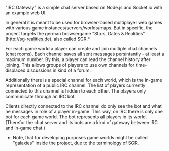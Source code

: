 "IRC Gateway" is a simple chat server based on Node.js and Socket.io with an example web UI.

In general it is meant to be used for browser-based multiplayer web games with various game instances/servers/worlds/maps.
But in specific, the project targets the german browsergame "Stars, Gates & Realities" (http://sg-realities.de), also called SGR.*

For each game world a player can create and join multiple chat channels (chat rooms).
Each channel saves all sent messages persintantly - at least a maximum number.
By this, a player can read the channel history after joining. This allows groups of players to use own channels for time-displaced discussions in kind of a forum.

Additionally there is a special channel for each world, which is the in-game representation of a public IRC channel.
The list of players currently connected to this channel is hidden to each other. The players only communicate through an IRC bot.

Clients directly connected to the IRC channel do only see the bot and what he messages in role of a player in-game.
This way, on IRC there is only one bot for each game world. The bot represents all players in its world.
(Therefor the chat server and its bots are a kind of gateway between IRC and in-game chat.)


* Note, that for developing purposes game worlds might be called "galaxies" inside the project, due to the terminology of SGR.
